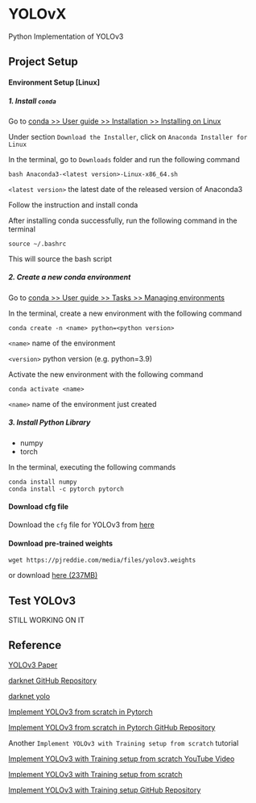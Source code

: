 # YOLOvX

Python Implementation of YOLOv3

## Project Setup

#### Environment Setup [Linux]

##### 1. Install `conda`

Go to [conda >> User guide >> Installation >> Installing on Linux](https://docs.conda.io/projects/conda/en/latest/user-guide/install/linux.html)

Under section `Download the Installer`, click on `Anaconda Installer for Linux`

In the terminal, go to `Downloads` folder and run the following command
```
bash Anaconda3-<latest version>-Linux-x86_64.sh
```
`<latest version>` the latest date of the released version of Anaconda3

Follow the instruction and install conda

After installing conda successfully, run the following command in the terminal
```
source ~/.bashrc
```
This will source the bash script

##### 2. Create a new conda environment

Go to [conda >> User guide >> Tasks >> Managing environments](https://docs.conda.io/projects/conda/en/latest/user-guide/tasks/manage-environments.html#creating-an-environment-with-commands)

In the terminal, create a new environment with the following command
```
conda create -n <name> python=<python version>
```
`<name>` name of the environment

`<version>` python version (e.g. python=3.9)

Activate the new environment with the following command
```
conda activate <name>
```
`<name>` name of the environment just created

##### 3. Install Python Library

* numpy
* torch

In the terminal, executing the following commands
```
conda install numpy
conda install -c pytorch pytorch
```

#### Download cfg file
Download the `cfg` file for YOLOv3 from [here](https://github.com/pjreddie/darknet/blob/master/cfg/yolov3.cfg)

#### Download pre-trained weights
```
wget https://pjreddie.com/media/files/yolov3.weights
```
or download [here (237MB)](https://pjreddie.com/media/files/yolov3.weights)

## Test YOLOv3

STILL WORKING ON IT

## Reference

[YOLOv3 Paper](https://pjreddie.com/media/files/papers/YOLOv3.pdf)

[darknet GitHub Repository](https://github.com/pjreddie/darknet)

[darknet yolo](https://pjreddie.com/darknet/yolo/)

[Implement YOLOv3 from scratch in Pytorch](https://blog.paperspace.com/how-to-implement-a-yolo-object-detector-in-pytorch/)

[Implement YOLOv3 from scratch in Pytorch GitHub Repository](https://github.com/ayooshkathuria/pytorch-yolo-v3)

Another `Implement YOLOv3 with Training setup from scratch` tutorial

[Implement YOLOv3 with Training setup from scratch YouTube Video](https://www.youtube.com/watch?v=Grir6TZbc1M)

[Implement YOLOv3 with Training setup from scratch](https://sannaperzon.medium.com/yolov3-implementation-with-training-setup-from-scratch-30ecb9751cb0)

[Implement YOLOv3 with Training setup GitHub Repository](https://github.com/aladdinpersson/Machine-Learning-Collection/tree/master/ML/Pytorch/object_detection/YOLOv3)
